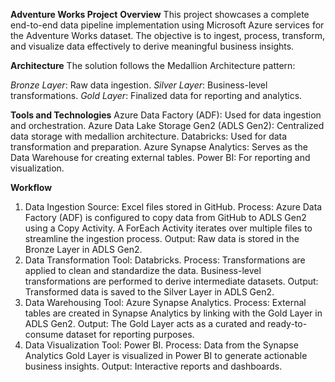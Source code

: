 **Adventure Works Project**
**Overview**
This project showcases a complete end-to-end data pipeline implementation using Microsoft Azure services for the Adventure Works dataset. The objective is to ingest, process, transform, and visualize data effectively to derive meaningful business insights.

**Architecture**
The solution follows the Medallion Architecture pattern:

*Bronze Layer*: Raw data ingestion.
*Silver Layer*: Business-level transformations.
*Gold Layer*: Finalized data for reporting and analytics.

**Tools and Technologies**
Azure Data Factory (ADF): Used for data ingestion and orchestration.
Azure Data Lake Storage Gen2 (ADLS Gen2): Centralized data storage with medallion architecture.
Databricks: Used for data transformation and preparation.
Azure Synapse Analytics: Serves as the Data Warehouse for creating external tables.
Power BI: For reporting and visualization.

**Workflow**
1. Data Ingestion
Source: Excel files stored in GitHub.
Process:
Azure Data Factory (ADF) is configured to copy data from GitHub to ADLS Gen2 using a Copy Activity.
A ForEach Activity iterates over multiple files to streamline the ingestion process.
Output: Raw data is stored in the Bronze Layer in ADLS Gen2.
2. Data Transformation
Tool: Databricks.
Process:
Transformations are applied to clean and standardize the data.
Business-level transformations are performed to derive intermediate datasets.
Output: Transformed data is saved to the Silver Layer in ADLS Gen2.
3. Data Warehousing
Tool: Azure Synapse Analytics.
Process:
External tables are created in Synapse Analytics by linking with the Gold Layer in ADLS Gen2.
Output: The Gold Layer acts as a curated and ready-to-consume dataset for reporting purposes.
4. Data Visualization
Tool: Power BI.
Process:
Data from the Synapse Analytics Gold Layer is visualized in Power BI to generate actionable business insights.
Output: Interactive reports and dashboards.
